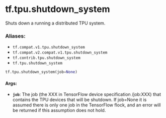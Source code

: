 <div itemscope itemtype="http://developers.google.com/ReferenceObject">
<meta itemprop="name" content="tf.tpu.shutdown_system" />
<meta itemprop="path" content="Stable" />
</div>

# tf.tpu.shutdown_system

Shuts down a running a distributed TPU system.

### Aliases:

* `tf.compat.v1.tpu.shutdown_system`
* `tf.compat.v2.compat.v1.tpu.shutdown_system`
* `tf.contrib.tpu.shutdown_system`
* `tf.tpu.shutdown_system`

``` python
tf.tpu.shutdown_system(job=None)
```

<!-- Placeholder for "Used in" -->


#### Args:


* <b>`job`</b>: The job (the XXX in TensorFlow device specification /job:XXX) that
  contains the TPU devices that will be shutdown. If job=None it is
  assumed there is only one job in the TensorFlow flock, and an error will
  be returned if this assumption does not hold.